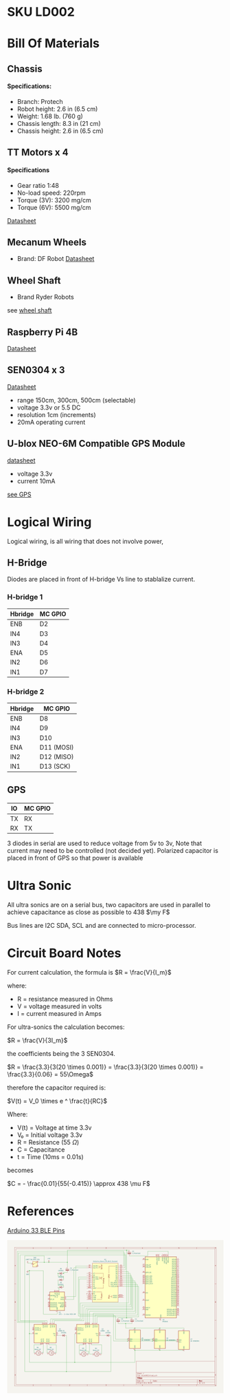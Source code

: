 # SKU LD002


# Bill Of Materials

## Chassis

#### Specifications:
- Branch: Protech
- Robot height: 2.6 in (6.5 cm)
- Weight: 1.68 lb. (760 g)
- Chassis length: 8.3 in (21 cm)
- Chassis height: 2.6 in (6.5 cm)


## TT Motors x 4
#### Specifications

- Gear ratio 1:48
- No-load speed: 220rpm
- Torque (3V): 3200 mg/cm
- Torque (6V): 5500 mg/cm

[Datasheet](https://s3.amazonaws.com/resources-creativa/Robokits/Partes+Makeblock/TT+Geared+Motor+DC+6V/2015-10-23-15-10-36.jpg)

## Mecanum Wheels

- Brand: DF Robot
[Datasheet](https://core-electronics.com.au/mecanum-wheel-left-80mm.html)


## Wheel Shaft

- Brand Ryder Robots

see [wheel shaft](wheel_shaft.md)


## Raspberry Pi 4B

[Datasheet](https://datasheets.raspberrypi.com/rpi4/raspberry-pi-4-datasheet.pdf)

## SEN0304 x 3
[Datasheet](https://www.mouser.com/pdfDocs/ProductOverview_DFRobot_SEN0304.pdf)

- range  150cm, 300cm, 500cm (selectable)
- voltage 3.3v or 5.5 DC
- resolution 1cm (increments)
- 20mA operating current

## U-blox NEO-6M Compatible GPS Module

[datasheet](https://content.u-blox.com/sites/default/files/products/documents/NEO-6_DataSheet_%28GPS.G6-HW-09005%29.pdf)

- voltage 3.3v
- current 10mA

[see GPS](gps.md)

# Logical Wiring

Logical wiring, is all wiring that does not involve power, 

## H-Bridge

Diodes are placed in front of H-bridge Vs line to stablalize current.

### H-bridge 1

| Hbridge | MC GPIO | 
|---------|---------|
| ENB     | D2      |
| IN4     | D3      |
| IN3     | D4      |
| ENA     | D5      |
| IN2     | D6      |
| IN1     | D7      |

### H-bridge 2

| Hbridge | MC GPIO    | 
|---------|------------|
| ENB     | D8         |
| IN4     | D9         |
| IN3     | D10        |
| ENA     | D11 (MOSI) |
| IN2     | D12 (MISO) |
| IN1     | D13 (SCK)  |

## GPS

| IO | MC GPIO |
| -- |---------|
| TX | RX      |
| RX | TX      |

3 diodes in serial are used to reduce voltage from 5v to 3v, Note that current may need to be 
controlled (not decided yet). Polarized capacitor is placed in front of GPS so that power 
is available

# Ultra Sonic

All ultra sonics are on a serial bus, two capacitors are used in parallel to achieve capacitance 
as close as possible to 438 $\my F$

Bus lines are I2C SDA, SCL and are connected to micro-processor.

# Circuit Board Notes

For current calculation, the formula is $R = \frac{V}{I_m}$

where:
- R = resistance measured in Ohms
- V = voltage measured in volts
- I = current measured in Amps

For ultra-sonics the calculation becomes:

$R = \frac{V}{3I_m}$

the coefficients being the 3 SEN0304.

$R = \frac{3.3}{3(20 \times 0.001)} = \frac{3.3}{3(20 \times 0.001)} = \frac{3.3}{0.06} = 55\Omega$ 

therefore the capacitor required is:

$V(t) = V_0 \times e ^ \frac{t}{RC}$

Where:
- V(t) = Voltage at time  3.3v
- V₀ = Initial voltage 3.3v
- R = Resistance (55 $\Omega$)
- C = Capacitance
- t = Time (10ms = 0.01s)

becomes

$C = - \frac{0.01}{55(-0.415)} \approx 438 \mu F$

# References

[Arduino 33 BLE Pins](https://axodyne.com/2020/06/arduino-33-ble-pins/)


![img.png](img.png)